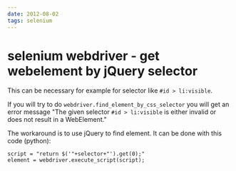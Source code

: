 ```yaml
---
date: 2012-08-02
tags: selenium
---
```

selenium webdriver - get webelement by jQuery selector
============================================

This can be necessary for example for selector like `#id > li:visible`.

If you will try to do `webdriver.find_element_by_css_selector` you will get an error message "The given selector `#id > li:visible` is either invalid or does not result in a WebElement."

<!-- more -->
The workaround is to use jQuery to find element. It can be done with this code (python):

    script = "return $('"+selector+"').get(0);"
    element = webdriver.execute_script(script);
